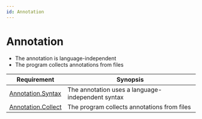 ```yaml
---
id: Annotation
---
```


# Annotation

-   The annotation is language-independent
-   The program collects annotations from files

<div class="tracey tracey-plugin-childrequirements">

| Requirement                                   | Synopsis                                          |
| --------------------------------------------- | ------------------------------------------------- |
| [Annotation.Syntax](Annotation/Annotation.md) | The annotation uses a language-independent syntax |
| [Annotation.Collect](Annotation/Collect.md)   | The program collects annotations from files       |

</div>
